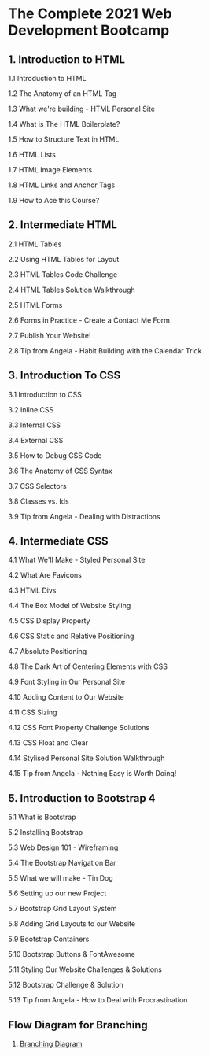 # The Complete 2021 Web Development Bootcamp

## 1. Introduction to HTML

1.1 Introduction to HTML

1.2 The Anatomy of an HTML Tag

1.3 What we're building - HTML Personal Site

1.4 What is The HTML Boilerplate?

1.5 How to Structure Text in HTML

1.6 HTML Lists

1.7 HTML Image Elements

1.8 HTML Links and Anchor Tags

1.9 How to Ace this Course?

## 2. Intermediate HTML

2.1 HTML Tables

2.2 Using HTML Tables for Layout

2.3 HTML Tables Code Challenge

2.4 HTML Tables Solution Walkthrough

2.5 HTML Forms

2.6 Forms in Practice - Create a Contact Me Form

2.7 Publish Your Website!

2.8 Tip from Angela - Habit Building with the Calendar Trick

## 3. Introduction To CSS

3.1 Introduction to CSS

3.2 Inline CSS

3.3 Internal CSS

3.4 External CSS

3.5 How to Debug CSS Code

3.6 The Anatomy of CSS Syntax

3.7 CSS Selectors

3.8 Classes vs. Ids

3.9 Tip from Angela - Dealing with Distractions

## 4. Intermediate CSS

4.1 What We'll Make - Styled Personal Site

4.2 What Are Favicons

4.3 HTML Divs

4.4 The Box Model of Website Styling

4.5 CSS Display Property

4.6 CSS Static and Relative Positioning

4.7 Absolute Positioning

4.8 The Dark Art of Centering Elements with CSS

4.9 Font Styling in Our Personal Site

4.10 Adding Content to Our Website

4.11 CSS Sizing

4.12 CSS Font Property Challenge Solutions

4.13 CSS Float and Clear

4.14 Stylised Personal Site Solution Walkthrough

4.15 Tip from Angela - Nothing Easy is Worth Doing!

## 5. Introduction to Bootstrap 4

5.1 What is Bootstrap

5.2 Installing Bootstrap

5.3 Web Design 101 - Wireframing

5.4 The Bootstrap Navigation Bar

5.5 What we will make - Tin Dog

5.6 Setting up our new Project

5.7 Bootstrap Grid Layout System

5.8 Adding Grid Layouts to our Website

5.9 Bootstrap Containers

5.10 Bootstrap Buttons & FontAwesome

5.11 Styling Our Website Challenges & Solutions

5.12 Bootstrap Challenge & Solution

5.13 Tip from Angela - How to Deal with Procrastination

## Flow Diagram for Branching

1. [Branching Diagram](https://app.diagrams.net/#G1kxfAaGAP3mLu0OlJ0R6ky0uNVwtAB5Fe)
